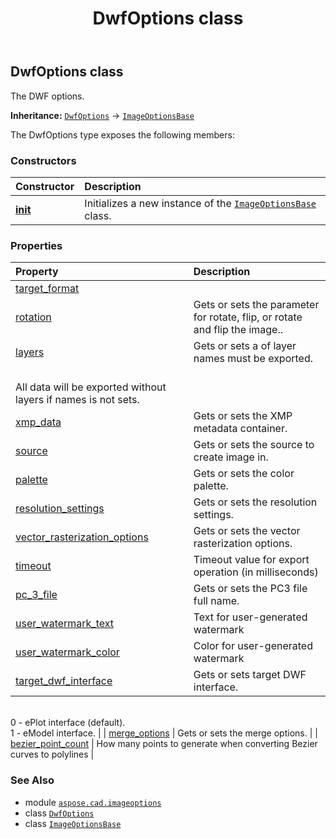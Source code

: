 ﻿---
title: DwfOptions class
second_title: Aspose.CAD for Python via .NET API References
description: 
type: docs
weight: 50
url: /aspose.cad.imageoptions/dwfoptions/
is_root: false
---

## DwfOptions class

The DWF options.



**Inheritance:** [`DwfOptions`](/cad/python-net/aspose.cad.imageoptions/dwfoptions) → 
[`ImageOptionsBase`](/cad/python-net/aspose.cad/imageoptionsbase)



The DwfOptions type exposes the following members:

### Constructors
| Constructor | Description |
| :- | :- |
| [__init__](/cad/python-net/aspose.cad.imageoptions/dwfoptions/__init__/#) | Initializes a new instance of the [`ImageOptionsBase`](/cad/python-net/aspose.cad/imageoptionsbase) class. |


### Properties
| Property | Description |
| :- | :- |
| [target_format](/cad/python-net/aspose.cad.imageoptions/dwfoptions/target_format) |  |
| [rotation](/cad/python-net/aspose.cad.imageoptions/dwfoptions/rotation) | Gets or sets the parameter for rotate, flip, or rotate and flip the image.. |
| [layers](/cad/python-net/aspose.cad.imageoptions/dwfoptions/layers) | Gets or sets a of layer names must be exported.<br/>All data will be exported without layers if names is not sets. |
| [xmp_data](/cad/python-net/aspose.cad.imageoptions/dwfoptions/xmp_data) | Gets or sets the XMP metadata container. |
| [source](/cad/python-net/aspose.cad.imageoptions/dwfoptions/source) | Gets or sets the source to create image in. |
| [palette](/cad/python-net/aspose.cad.imageoptions/dwfoptions/palette) | Gets or sets the color palette. |
| [resolution_settings](/cad/python-net/aspose.cad.imageoptions/dwfoptions/resolution_settings) | Gets or sets the resolution settings. |
| [vector_rasterization_options](/cad/python-net/aspose.cad.imageoptions/dwfoptions/vector_rasterization_options) | Gets or sets the vector rasterization options. |
| [timeout](/cad/python-net/aspose.cad.imageoptions/dwfoptions/timeout) | Timeout value for export operation (in milliseconds) |
| [pc_3_file](/cad/python-net/aspose.cad.imageoptions/dwfoptions/pc_3_file) | Gets or sets the PC3 file full name. |
| [user_watermark_text](/cad/python-net/aspose.cad.imageoptions/dwfoptions/user_watermark_text) | Text for user-generated watermark |
| [user_watermark_color](/cad/python-net/aspose.cad.imageoptions/dwfoptions/user_watermark_color) | Color for user-generated watermark |
| [target_dwf_interface](/cad/python-net/aspose.cad.imageoptions/dwfoptions/target_dwf_interface) | Gets or sets target DWF interface.<br/>0 - ePlot interface (default).<br/>1 - eModel interface. |
| [merge_options](/cad/python-net/aspose.cad.imageoptions/dwfoptions/merge_options) | Gets or sets the merge options. |
| [bezier_point_count](/cad/python-net/aspose.cad.imageoptions/dwfoptions/bezier_point_count) | How many points to generate when converting Bezier curves to polylines |



### See Also
* module [`aspose.cad.imageoptions`](..)
* class [`DwfOptions`](/cad/python-net/aspose.cad.imageoptions/dwfoptions)
* class [`ImageOptionsBase`](/cad/python-net/aspose.cad/imageoptionsbase)

